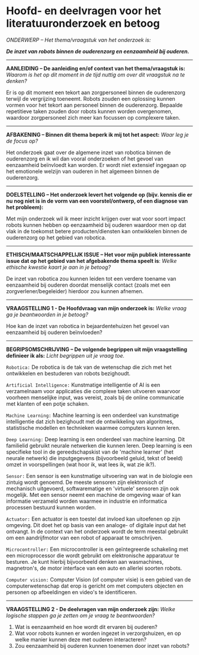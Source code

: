# Hoofd- en deelvragen voor het literatuuronderzoek en betoog

*ONDERWERP – Het thema/vraagstuk van het onderzoek is:*

***De inzet van robots binnen de ouderenzorg en eenzaamheid bij ouderen.***

---

**AANLEIDING – De aanleiding en/of context van het thema/vraagstuk is:**
*Waarom is het op dit moment in de tijd nuttig om over dit vraagstuk na te denken?*

Er is op dit moment een tekort aan zorgpersoneel binnen de ouderenzorg terwijl de vergrijzing toeneemt. Robots zouden een oplossing kunnen vormen voor het tekort aan personeel binnen de ouderenzorg. Bepaalde repetitieve taken zouden door robots kunnen worden overgenomen, waardoor zorgpersoneel zich meer kan focussen op complexere taken. 

---

**AFBAKENING – Binnen dit thema beperk ik mij tot het aspect:**
*Waar leg je de focus op?*

Het onderzoek gaat over de algemene inzet van robotica binnen de ouderenzorg en ik wil dan vooral onderzoeken of het gevoel van eenzaamheid beïnvloedt kan worden. Er wordt niet extensief ingegaan op het emotionele welzijn van ouderen in het algemeen binnen de ouderenzorg.

---

**DOELSTELLING – Het onderzoek levert het volgende op (bijv. kennis die er nu nog niet is in de vorm van een voorstel/ontwerp, of een diagnose van het probleem):**

Met mijn onderzoek wil ik meer inzicht krijgen over wat voor soort impact robots kunnen hebben op eenzaamheid bij ouderen waardoor men op dat vlak in de toekomst betere producten/diensten kan ontwikkelen binnen de ouderenzorg op het gebied van robotica.

---

**ETHISCH/MAATSCHAPPELIJK ISSUE – Het voor mijn publiek interessante issue dat op het gebied van het afgebakende thema speelt is**: *Welke ethische kwestie kaart je aan in je betoog?*

De inzet van robotica zou kunnen leiden tot een verdere toename van eenzaamheid bij ouderen doordat menselijk contact (zoals met een zorgverlener/begeleider) hierdoor zou kunnen afnemen. 

---

**VRAAGSTELLING 1 - De Hoofdvraag van mijn onderzoek is:** *Welke vraag ga je beantwoorden in je betoog?*

Hoe kan de inzet van robotica in bejaardentehuizen het gevoel van eenzaamheid bij ouderen beïnvloeden? 

---

**BEGRIPSOMSCHRIJVING – De volgende begrippen uit mijn vraagstelling definieer ik als:** *Licht begrippen uit je vraag toe.*

`Robotica:` De robotica is de tak van de wetenschap die zich met het ontwikkelen en bestuderen van robots bezighoudt. 

`Artificial Intelligence:` Kunstmatige intelligentie of AI is een verzamelnaam voor applicaties die complexe taken uitvoeren waarvoor voorheen menselijke input, was vereist, zoals bij de online communicatie met klanten of een potje schaken. 

`Machine Learning:` Machine learning is een onderdeel van kunstmatige intelligentie dat zich bezighoudt met de ontwikkeling van algoritmes, statistische modellen en technieken waarmee computers kunnen leren.  

`Deep Learning:` Deep learning is een onderdeel van machine learning. Dit familielid gebruikt neurale netwerken die kunnen leren. Deep learning is een specifieke tool in de gereedschapskist van de 'machine learner' (het neurale netwerk) die inputgegevens (bijvoorbeeld geluid, tekst of beeld) omzet in voorspellingen (wat hoor ik, wat lees ik, wat zie ik?). 

`Sensor:` Een sensor is een kunstmatige uitvoering van wat in de biologie een zintuig wordt genoemd. De meeste sensoren zijn elektronisch of mechanisch uitgevoerd, softwarematige en 'virtuele' sensoren zijn ook mogelijk. Met een sensor neemt een machine de omgeving waar of kan informatie verzameld worden waarmee in industrie en informatica processen bestuurd kunnen worden. 

`Actuator:` Een actuator is een toestel dat invloed kan uitoefenen op zijn omgeving. Dit doet het op basis van een analoge- of digitale input dat het ontvangt. In de context van het onderzoek wordt de term meestal gebruikt om een aandrijfmotor van een robot of apparaat te omschrijven. 

`Microcontroller:` Een microcontroller is een geïntegreerde schakeling met een microprocessor die wordt gebruikt om elektronische apparatuur te besturen. Je kunt hierbij bijvoorbeeld denken aan wasmachines, magnetron's, de motor interface van een auto en allerlei soorten robots. 

`Computer vision:` Computer Vision (of computer visie) is een gebied van de computerwetenschap dat erop is gericht om met computers objecten en personen op afbeeldingen en video's te identificeren. 

---

**VRAAGSTELLING 2 - De deelvragen van mijn onderzoek zijn:** *Welke logische stappen ga je zetten om je vraag te beantwoorden?*

1. Wat is eenzaamheid en hoe wordt dit ervaren bij ouderen? 
2. Wat voor robots kunnen er worden ingezet in verzorgshuizen, en op welke manier kunnen deze met ouderen interacteren? 
3. Zou eenzaamheid bij ouderen kunnen toenemen door inzet van robots?